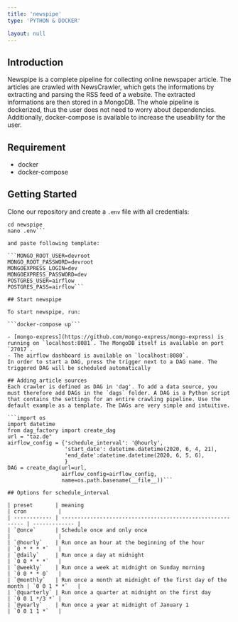 ```yaml
---
title: 'newspipe'
type: 'PYTHON & DOCKER'

layout: null
---
```

## Introduction
Newspipe is a complete pipeline for collecting online newspaper article. The articles are crawled with NewsCrawler, which gets the informations by extracting and parsing the RSS feed of a website. The extracted informations are then stored in a MongoDB. The whole pipeline is dockerized, thus the user does not need to worry about dependencies. Additionally, docker-compose is available to increase the useability for the user.

## Requirement
- docker
- docker-compose

## Getting Started
Clone our repository and create a ``.env`` file with all credentials:

```git clone https://github.com/NewsPipe/newspipe.git
cd newspipe
nano .env```

and paste following template:

```MONGO_ROOT_USER=devroot
MONGO_ROOT_PASSWORD=devroot
MONGOEXPRESS_LOGIN=dev
MONGOEXPRESS_PASSWORD=dev
POSTGRES_USER=airflow
POSTGRES_PASS=airflow```

## Start newspipe

To start newspipe, run:

```docker-compose up```

- [mongo-express](https://github.com/mongo-express/mongo-express) is running on `localhost:8081`. The MongoDB itself is available on port `27017`. 
- The airflow dashboard is available on `localhost:8080`.
In order to start a DAG, press the trigger next to a DAG name. The triggered DAG will be scheduled automatically

## Adding article sources
Each crawler is defined as DAG in 'dag'. To add a data source, you must therefore add DAGs in the `dags` folder. A DAG is a Python script that contains the settings for an entire crawling pipeline. Use the default example as a template. The DAGs are very simple and intuitive.

```import os
import datetime
from dag_factory import create_dag
url = "taz.de" 
airflow_config = {'schedule_interval': '@hourly', 
                  'start_date': datetime.datetime(2020, 6, 4, 21), 
                  'end_date':datetime.datetime(2020, 6, 5, 6), 
                  }
DAG = create_dag(url=url,
                 airflow_config=airflow_config,
                 name=os.path.basename(__file__))```

## Options for schedule_interval

| preset       | meaning                                                    | cron          |
| ------------ | ---------------------------------------------------------- | ------------- |
| `@once`      | Schedule once and only once                                |               |
| `@hourly`    | Run once an hour at the beginning of the hour              | `0 * * * *`   |
| `@daily`     | Run once a day at midnight                                 | `0 0 * * *`   |
| `@weekly`    | Run once a week at midnight on Sunday morning              | `0 0 * * 0`   |
| `@monthly`   | Run once a month at midnight of the first day of the month | `0 0 1 * *`   |
| `@quarterly` | Run once a quarter at midnight on the first day            | `0 0 1 */3 *` |
| `@yearly`    | Run once a year at midnight of January 1                   | `0 0 1 1 *`   |
